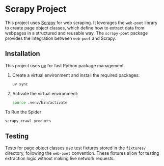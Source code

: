# Scrapy Project

This project uses [Scrapy](https://scrapy.org/) for web scraping. It leverages the `web-poet` library to create page object classes, which define how to extract data from webpages in a structured and reusable way. The `scrapy-poet` package provides the integration between `web-poet` and Scrapy.

## Installation

This project uses [uv](https://github.com/astral-sh/uv) for fast Python package management.

1.  Create a virtual environment and install the required packages:

    ```bash
    uv sync
    ```

2.  Activate the virtual environment:

    ```bash
    source .venv/bin/activate
    ```

To Run the Spider

```bash
scrapy crawl products
```

## Testing

Tests for page object classes use test fixtures stored in the `fixtures/` directory, following the `web-poet` convention. These fixtures allow for testing extraction logic without making live network requests.